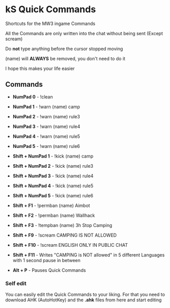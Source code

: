 # kS Quick Commands
Shortcuts for the MW3 ingame Commands

All the Commands are only written into the chat without being sent (Except scream)

Do **not** type anything before the cursor stopped moving

(name) will **ALWAYS** be removed, you don't need to do it
  


I hope this makes your life easier

## Commands

- **NumPad 0** - !clean
- **NumPad 1** - !warn (name) camp
- **NumPad 2** - !warn (name) rule3
- **NumPad 3** - !warn (name) rule4
- **NumPad 4** - !warn (name) rule5
- **NumPad 5** - !warn (name) rule6
- **Shift + NumPad 1** - !kick (name) camp
- **Shift + NumPad 2** - !kick (name) rule3
- **Shift + NumPad 3** - !kick (name) rule4
- **Shift + NumPad 4** - !kick (name) rule5
- **Shift + NumPad 5** - !kick (name) rule6


- **Shift + F1** - !permban (name) Aimbot
- **Shift + F2** - !permban (name) Wallhack
- **Shift + F3** - !tempban (name) 3h Stop Camping


- **Shift + F9** - !scream CAMPING IS NOT ALLOWED
- **Shift + F10** - !scream ENGLISH ONLY IN PUBLIC CHAT
- **Shift + F11** - Writes "CAMPING is NOT allowed" in 5 different Languages with 1 second pause in between


- **Alt + P** - Pauses Quick Commands

### Self edit
You can easily edit the Quick Commands to your liking. For that you need to download AHK (AutoHotKey) and the **.ahk** files from here and start editing
